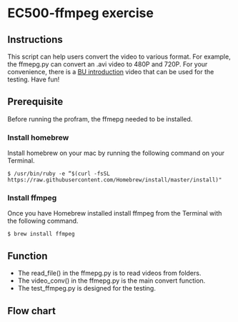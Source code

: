 # EC500-ffmpeg exercise

## Instructions
This script can help users convert the video to various format. For example, the ffmepg.py can convert an .avi video to 480P and 720P. For your convenience, there is a [BU introduction](https://www.youtube.com/watch?v=ufOtu6As9-M&t=89s) video that can be used for the testing. Have fun!

## Prerequisite
Before running the profram, the ffmepg needed to be installed.

### Install homebrew
Install homebrew on your mac by running the following command on your Terminal.
```
$ /usr/bin/ruby -e “$(curl -fsSL https://raw.githubusercontent.com/Homebrew/install/master/install)"
```
### Install ffmpeg
Once you have Homebrew installed install ffmpeg from the Terminal with the following command.
```
$ brew install ffmpeg
```

## Function
- The read_file() in the ffmepg.py is to read videos from folders.
- The video_conv() in the ffmepg.py is the main convert function.
- The test_ffmpeg.py is designed for the testing.

## Flow chart

